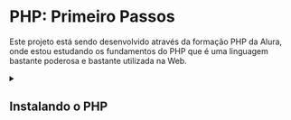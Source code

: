 # PHP: Primeiro Passos

Este projeto está sendo desenvolvido através da formação PHP da Alura, 
onde estou estudando os fundamentos do PHP que é uma linguagem bastante poderosa e bastante utilizada na Web.

<details>
  <summary>
    <h2> Instalando o PHP </h2>
  </summary>
  
  - Para executar um código em PHP o seu interpretador precisa ser instalado antes
  - Site para download do PHP é: https://www.php.net/downloads.php
  - Adicione a pasta PHP na variável de ambiente PATH
  - Renomeie o arquivo php.ini-development para php.ini
  - Após instalação abre um terminal e digite o comando: php -v(Se exibir a versão do PHP é porque a instalação foi realizada com sucesso)

  **OBS: Em todas as plataformas ainda existe a possibilidade de você baixar o código fonte do PHP e compilá-lo em sua máquina. 
  Isso te dá um controle maior sobre quais extensões do PHP estarão habilitadas, em qual diretório os arquivos ficarão, dentre outras vantagens. 
  Por ser um processo relativamente complicado e propenso a erros, recomendo que você conheça essa abordagem quando já estiver mais confiante com 
  a linguagem para não perder o foco agora no início.**

</details>




